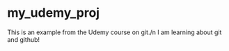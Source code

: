# my_udemy_proj
This is an example from the Udemy course on git./n
I am learning about git and github!
